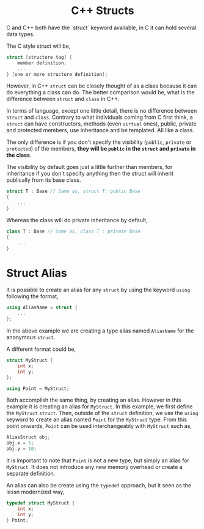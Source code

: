 <div align="center">
  <h1> C++ Structs </h1>
</div>
C and C++ both have the `struct` keyword available, in C it can hold several data types.

The C style struct will be,

```C
struct [structure tag] {
    member definition;
    ...
} [one or more structure definition];
```

However, in C++ `struct` can be closely thought of as a class because it can do everything a class can do. The better comparison would be, what is the difference between `struct` and `class` in C++.

In terms of language, except one little detail, there is no difference between `struct` and `class`. Contrary to what individuals coming from C first think, a `struct` can have constructors, methods (even `virtual` ones), public, private and protected members, use inheritance and be templated. All like a class.

The only difference is if you don't specify the visibility (`public`, `private` or `protected`) of the members, **they will be `public` in the `struct` and `private` in the class**.

The visibility by default goes just a little further than members, for inheritance if you don't specify anything then the struct will inherit publically from its base class.

```C++
struct T : Base // Same as, struct T: public Base
{
    ...
}
```

Whereas the class will do private inheritance by default,

```C++
class T : Base // Same as, class T : private Base
{
    ...
}
```
# Struct Alias

It is possible to create an alias for any `struct` by using the keyword `using` following the format,

```C++
using AliasName = struct {
    ...
};
```

In the above example we are creating a type alias named `AliasName` for the anonymous `struct`.

A different format could be,

```C++
struct MyStruct {
    int x;
    int y;
};

using Point = MyStruct;
```

Both accomplish the same thing, by creating an alias. However in this example it is creating an alias for `MyStruct`. In this example, we first define the `MyStruct` `struct`. Then, outside of the `struct` definition, we use the `using` keyword to create an alias named `Point` for the `MyStruct` type. From this point onwards, `Point` can be used interchangeably with `MyStruct` such as,

```C++
AliasStruct obj;
obj.x = 5;
obj.y = 10;
```

It is important to note that `Point` is not a new type, but simply an alias for `MyStruct`. It does not introduce any new memory overhead or create a separate definition.

An alias can also be create using the `typedef` approach, but it seen as the lessn modernized way,

```C++
typedef struct MyStruct {
    int x;
    int y;
} Point;
```
